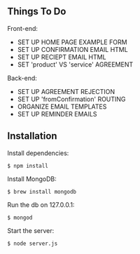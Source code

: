 ## Things To Do

Front-end:
* SET UP HOME PAGE EXAMPLE FORM
* SET UP CONFIRMATION EMAIL HTML
* SET UP RECIEPT EMAIL HTML
* SET 'product' VS 'service' AGREEMENT

Back-end:
* SET UP AGREEMENT REJECTION
* SET UP 'fromConfirmation' ROUTING
* ORGANIZE EMAIL TEMPLATES 
* SET UP REMINDER EMAILS


## Installation

Install dependencies:

	$ npm install

Install MongoDB:

	$ brew install mongodb

Run the db on 127.0.0.1:

	$ mongod

Start the server:

	$ node server.js
